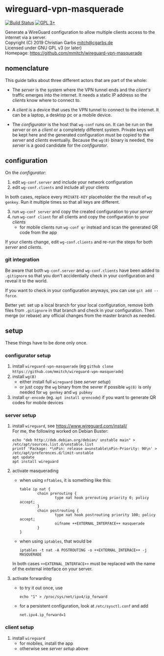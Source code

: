 wireguard-vpn-masquerade
========================

[![Build Status](https://travis-ci.org/mmitch/wireguard-vpn-masquerade.svg?branch=master)](https://travis-ci.org/mmitch/wireguard-vpn-masquerade)
[![GPL 3+](https://img.shields.io/badge/license-GPL%203%2B-blue.svg)](http://www.gnu.org/licenses/gpl-3.0-standalone.html)

Generate a WireGuard configuration to allow multiple clients access to the internet via a server.  
Copyright (C) 2019  Christian Garbs <mitch@cgarbs.de>  
Licensed under GNU GPL v3 (or later)  
Homepage: https://github.com/mmitch/wireguard-vpn-masquerade  

## nomenclature

This guide talks about three different actors that are part of the whole:

* The _server_ is the system where the VPN tunnel ends and the
  _client's_ traffic emerges into the internet.  It needs a static IP
  address so the _clients_ know where to connect to.
  
* A _client_ is a device that uses the VPN tunnel to connect to the
  internet.  It can be a laptop, a desktop pc or a mobile device.

* The _configurator_ is the host that `wg-conf` runs on.  It can be
  run on the _server_ or on a _client_ or a completely different
  system.  Private keys will be kept here and the generated
  configuration must be copied to the _server_ and _clients_
  eventually.  Because the `wg(8)` binary is needed, the _server_ is a
  good candidate for the _configurator_.

## configuration

On the _configurator_:

1. edit `wg-conf.server` and include your network configuration
2. edit `wg-conf.clients` and include all your clients

In both cases, replace every `PRIVATE-KEY` placeholder the the result
of `wg genkey`.  Run it multiple times so that all keys are different.

3. run `wg-conf server` and copy the created configuration to your _server_
4. run `wg-conf client` for all clients and copy the configuration to
   your _clients_
   * for mobile clients run `wg-conf qr` instead and scan the generated
     QR code from the app

If your clients change, edit `wg-conf.clients` and re-run the steps
for both _server_ and _clients_.

### git integration

Be aware that both `wg-conf.server` and `wg-conf.clients` have been
added to `.gitignore` so that you don't accidentially check in your
configuration and reveal it to the world.

If you want to check in your configuration anyways, you can use `git add --force`.

Better yet: set up a local branch for your local configuration, remove
both files from `.gitignore` in that branch and check in your
configuration.  Then merge (or rebase) any official changes from the
master branch as needed.

## setup

These things have to be done only once.

### configurator setup

1. install `wireguard-vpn-masquerade` (eg `github clone
   https://github.com/mmitch/wireguard-vpn-masquerade`)
2. install `wg(8)`
   * either install full `wireguard` (see _server setup_)
   * or just copy the `wg` binary from the sevrer if possible
   `wg(8)` is only needed for `wg genkey` and `wg pubkey`
3. install `qr-encode` (eg. `apt install qrencode`) if you want to
   generate QR codes for mobile devices

### server setup

1. install `wireguard`, see https://www.wireguard.com/install/  
   For me, the following worked on Debian Buster:
   ```shell
   echo "deb http://deb.debian.org/debian/ unstable main" > /etc/apt/sources.list.d/unstable.list
   printf 'Package: *\nPin: release a=unstable\nPin-Priority: 90\n' > /etc/apt/preferences.d/limit-unstable
   apt update
   apt install wireguard
   ```

2. activate masquerading
   * when using `nftables`, it is something like this:
     ```
     table ip nat {
             chain prerouting {
                     type nat hook prerouting priority 0; policy accept;
             }
             chain postrouting {
                     type nat hook postrouting priority 100; policy accept;
                     oifname ++EXTERNAL_INTERFACE++ masquerade
             }
     }
     ```
   * when using `iptables`, that would be
     ```shell
     iptables -t nat -A POSTROUTING -o ++EXTERNAL_INTERACE++ -j MASQUERADE
     ```
   In both cases `++EXTERNAL_INTERFACE++` must be replaced with 
   the name of the external interface on your server.

3. activate forwarding
   * to try it out once, use
     ```shell
     echo "1" > /proc/sys/net/ipv4/ip_forward
     ```
   * for a persistent configuration, look at `/etc/sysctl.conf` and add
     ```
     net.ipv4.ip_forward=1
     ```

### client setup

1. install `wireguard`
   * for mobiles, install the app
   * otherwise see _server setup_ above

